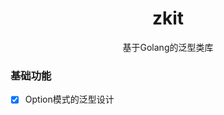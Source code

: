 <div align="center">
  <h1 align="center">zkit</h1>
  <p align="center">
    基于Golang的泛型类库
  </p>
</div>

### 基础功能
- [x] Option模式的泛型设计